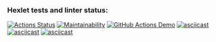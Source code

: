 ### Hexlet tests and linter status:
[![Actions Status](https://github.com/Evgeniy3/frontend-project-lvl1/workflows/hexlet-check/badge.svg)](https://github.com/Evgeniy3/frontend-project-lvl1/actions)
[![Maintainability](https://api.codeclimate.com/v1/badges/a99a88d28ad37a79dbf6/maintainability)](https://codeclimate.com/github/codeclimate/codeclimate/maintainability)
[![GitHub Actions Demo](https://github.com/Evgeniy3/frontend-project-lvl1/actions/workflows/github-actions-demo.yml/badge.svg)](https://github.com/Evgeniy3/frontend-project-lvl1/actions/workflows/github-actions-demo.yml)
 [![asciicast](https://asciinema.org/a/486279.svg)](https://asciinema.org/a/486279)
 [![asciicast](https://asciinema.org/a/486659.svg)](https://asciinema.org/a/486659)
 [![asciicast](https://asciinema.org/a/486975.svg)](https://asciinema.org/a/486975)